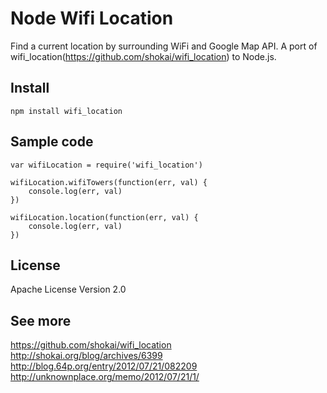 # Node Wifi Location

Find a current location by surrounding WiFi and Google Map API.
A port of wifi_location(https://github.com/shokai/wifi_location) to Node.js.

## Install

    npm install wifi_location

## Sample code

    var wifiLocation = require('wifi_location')
    
    wifiLocation.wifiTowers(function(err, val) {
        console.log(err, val)
    })
    
    wifiLocation.location(function(err, val) {
        console.log(err, val)
    })

## License

Apache License Version 2.0

## See more

https://github.com/shokai/wifi_location
http://shokai.org/blog/archives/6399
http://blog.64p.org/entry/2012/07/21/082209
http://unknownplace.org/memo/2012/07/21/1/

